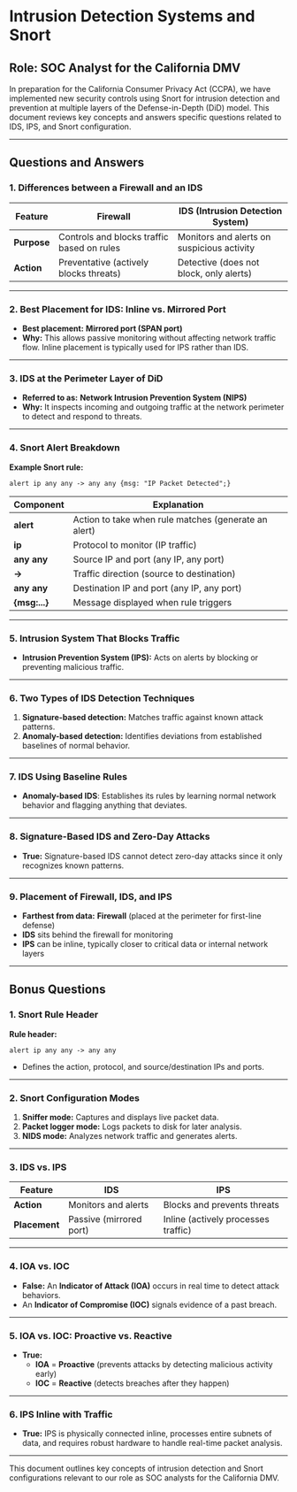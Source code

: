 # Intrusion Detection Systems and Snort

## Role: SOC Analyst for the California DMV

In preparation for the California Consumer Privacy Act (CCPA), we have implemented new security controls using Snort for intrusion detection and prevention at multiple layers of the Defense-in-Depth (DiD) model. This document reviews key concepts and answers specific questions related to IDS, IPS, and Snort configuration.

---

## Questions and Answers

### 1. Differences between a Firewall and an IDS

| Feature       | Firewall                               | IDS (Intrusion Detection System)             |
|---------------|---------------------------------------|---------------------------------------------|
| **Purpose**    | Controls and blocks traffic based on rules | Monitors and alerts on suspicious activity   |
| **Action**     | Preventative (actively blocks threats)   | Detective (does not block, only alerts)     |

---

### 2. Best Placement for IDS: Inline vs. Mirrored Port

- **Best placement:** **Mirrored port (SPAN port)**
- **Why:** This allows passive monitoring without affecting network traffic flow. Inline placement is typically used for IPS rather than IDS.

---

### 3. IDS at the Perimeter Layer of DiD

- **Referred to as:** **Network Intrusion Prevention System (NIPS)**
- **Why:** It inspects incoming and outgoing traffic at the network perimeter to detect and respond to threats.

---

### 4. Snort Alert Breakdown

**Example Snort rule:**
```snort
alert ip any any -> any any {msg: "IP Packet Detected";}
```

| Component    | Explanation                       |
|--------------|-----------------------------------|
| **alert**    | Action to take when rule matches (generate an alert) |
| **ip**       | Protocol to monitor (IP traffic)  |
| **any any**  | Source IP and port (any IP, any port) |
| **->**       | Traffic direction (source to destination) |
| **any any**  | Destination IP and port (any IP, any port) |
| **{msg:...}** | Message displayed when rule triggers |

---

### 5. Intrusion System That Blocks Traffic

- **Intrusion Prevention System (IPS):** Acts on alerts by blocking or preventing malicious traffic.

---

### 6. Two Types of IDS Detection Techniques

1. **Signature-based detection:** Matches traffic against known attack patterns.
2. **Anomaly-based detection:** Identifies deviations from established baselines of normal behavior.

---

### 7. IDS Using Baseline Rules

- **Anomaly-based IDS**: Establishes its rules by learning normal network behavior and flagging anything that deviates.

---

### 8. Signature-Based IDS and Zero-Day Attacks

- **True:** Signature-based IDS cannot detect zero-day attacks since it only recognizes known patterns.

---

### 9. Placement of Firewall, IDS, and IPS

- **Farthest from data:** **Firewall** (placed at the perimeter for first-line defense)
- **IDS** sits behind the firewall for monitoring
- **IPS** can be inline, typically closer to critical data or internal network layers

---

## Bonus Questions

### 1. Snort Rule Header

**Rule header:**
```snort
alert ip any any -> any any
```
- Defines the action, protocol, and source/destination IPs and ports.

---

### 2. Snort Configuration Modes

1. **Sniffer mode:** Captures and displays live packet data.
2. **Packet logger mode:** Logs packets to disk for later analysis.
3. **NIDS mode:** Analyzes network traffic and generates alerts.

---

### 3. IDS vs. IPS

| Feature       | IDS                                 | IPS                               |
|---------------|------------------------------------|----------------------------------|
| **Action**     | Monitors and alerts                 | Blocks and prevents threats       |
| **Placement**  | Passive (mirrored port)            | Inline (actively processes traffic) |

---

### 4. IOA vs. IOC

- **False:** An **Indicator of Attack (IOA)** occurs in real time to detect attack behaviors.
- An **Indicator of Compromise (IOC)** signals evidence of a past breach.

---

### 5. IOA vs. IOC: Proactive vs. Reactive

- **True:**
  - **IOA** = **Proactive** (prevents attacks by detecting malicious activity early)
  - **IOC** = **Reactive** (detects breaches after they happen)

---

### 6. IPS Inline with Traffic

- **True:** IPS is physically connected inline, processes entire subnets of data, and requires robust hardware to handle real-time packet analysis.

---

This document outlines key concepts of intrusion detection and Snort configurations relevant to our role as SOC analysts for the California DMV.
